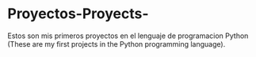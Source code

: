 # Proyectos-Proyects-
Estos son mis primeros proyectos en el lenguaje de programacion Python (These are my first projects in the Python programming language).
